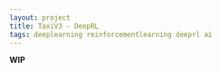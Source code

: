 ```yaml
---
layout: project
title: TaxiV3 - DeepRL
tags: deeplearning reinforcementlearning deeprl ai
---
```


**WIP**